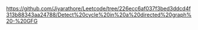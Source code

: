 https://github.com/Jiyarathore/Leetcode/tree/226ecc6af037f3bed3ddcd4f313b88343aa24788/Detect%20cycle%20in%20a%20directed%20graph%20-%20GFG
